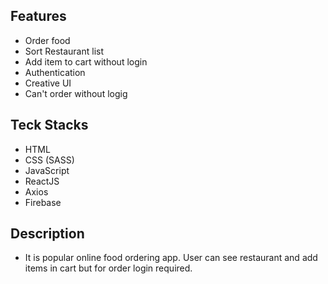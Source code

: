 ## Features

-   Order food
-   Sort Restaurant list
-   Add item to cart without login
-   Authentication
-   Creative UI
-   Can't order without logig

## Teck Stacks

-   HTML
-   CSS (SASS)
-   JavaScript
-   ReactJS
-   Axios
-   Firebase

## Description

-   It is popular online food ordering app. User can see restaurant and add items in cart but for order login required.



